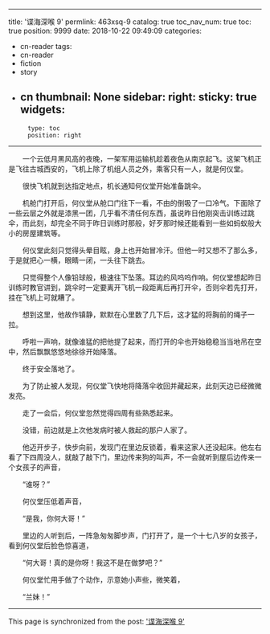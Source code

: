 
---
title: '谍海深喉 9'
permlink: 463xsq-9
catalog: true
toc_nav_num: true
toc: true
position: 9999
date: 2018-10-22 09:49:09
categories:
- cn-reader
tags:
- cn-reader
- fiction
- story
- cn
thumbnail: None
sidebar:
    right:
        sticky: true
widgets:
    -
        type: toc
        position: right
---


<html>
<p>　　一个云低月黑风高的夜晚，一架军用运输机趁着夜色从南京起飞。这架飞机正是飞往古城西安的，飞机上除了机组人员之外，乘客只有一人，就是何仪堂。</p>
<p>　　很快飞机就到达指定地点，机长通知何仪堂开始准备跳伞。</p>
<p>　　机舱门打开后，何仪堂从舱口门往下一看，不由的倒吸了一口冷气。下面除了一些云层之外就是漆黑一团，几乎看不清任何东西，虽说昨日他刚突击训练过跳伞，而此刻，却完全不同于昨日训练时那般，好歹那时候还能看到一些如蚂蚁般大小的房屋建筑等。</p>
<p>　　何仪堂此刻只觉得头晕目眩，身上也开始冒冷汗。但他一时又想不了那么多，于是就把心一横，眼睛一闭，一头往下跳去。</p>
<p>　　只觉得整个人像铅球般，极速往下坠落。耳边的风呜呜作响。何仪堂想起昨日训练时教官讲到，跳伞时一定要离开飞机一段距离后再打开伞，否则伞若先打开，挂在飞机上可就糟了。</p>
<p>　　想到这里，他故作镇静，默默在心里数了几下后，这才猛的将胸前的绳子一拉。</p>
<p>　　呼啦一声响，就像谁猛的把他提了起来，而打开的伞也开始稳稳当当地吊在空中，然后飘飘悠悠地徐徐开始降落。</p>
<p>　　终于安全落地了。</p>
<p>　　为了防止被人发现，何仪堂飞快地将降落伞收回并藏起来，此刻天边已经微微发亮。</p>
<p>　　走了一会后，何仪堂忽然觉得四周有些熟悉起来。</p>
<p>　　没错，前边就是上次他发病时被人救起的那户人家了。</p>
<p>　　他迈开步子，快步向前，发现门在里边反锁着，看来这家人还没起床。他左右看了下四周没人，就敲了敲下门，里边传来狗的叫声，不一会就听到屋后边传来一个女孩子的声音，</p>
<p>　　“谁呀？”</p>
<p>　　何仪堂压低着声音，</p>
<p>　　“是我，你何大哥！”</p>
<p>　　里边的人听到后，一阵急匆匆脚步声，门打开了，是一个十七八岁的女孩子，看到何仪堂后脸色惊喜道，</p>
<p>　　“何大哥！真的是你呀！我这不是在做梦吧？”</p>
<p>　　何仪堂忙用手做了个动作，示意她小声些，微笑着，</p>
<p>　　“兰妹！”</p>
</html>

- - -

This page is synchronized from the post: ['谍海深喉 9'](https://steemit.com/@rivalhw/463xsq-9)
